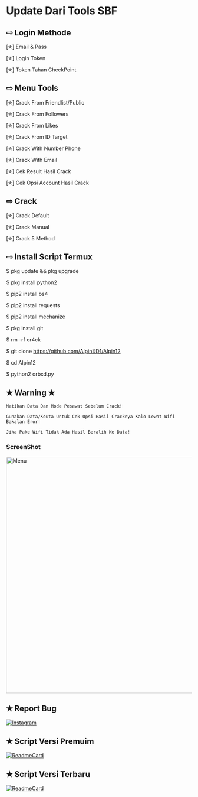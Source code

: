 # Update Dari Tools SBF

## ⇨  Login Methode

[✯] Email & Pass

[✯] Login Token
  
[✯] Token Tahan CheckPoint

## ⇨  Menu Tools

[✯] Crack From Friendlist/Public
  
[✯] Crack From Followers 

[✯] Crack From Likes

[✯] Crack From ID Target

[✯] Crack With Number Phone

[✯] Crack With Email

[✯] Cek Result Hasil Crack

[✯] Cek Opsi Account Hasil Crack

## ⇨  Crack

[✯] Crack Default
  
[✯] Crack Manual  

[✯] Crack 5 Method

## ⇨  Install Script Termux

$ pkg update && pkg upgrade

$ pkg install python2

$ pip2 install bs4

$ pip2 install requests

$ pip2 install mechanize

$ pkg install git

$ rm -rf cr4ck

$ git clone https://github.com/AlpinXD1/Alpin12

$ cd Alpin12

$ python2 orbxd.py

## ✭ Warning ✭ ##
```
Matikan Data Dan Mode Pesawat Sebelum Crack!

Gunakan Data/Kouta Untuk Cek Opsi Hasil Cracknya Kalo Lewat Wifi Bakalan Eror!

Jika Pake Wifi Tidak Ada Hasil Beralih Ke Data! 
```

### ScreenShot
 <img src="https://github.com/scripter-ryu/cr4ck/blob/main/ScreenTod/IMG_20210830_081805.jpg" width="640" title="ScreenShot" alt="Menu">
</p>

## ✭ Report Bug
[![Instagram](https://img.shields.io/badge/Instagram-Report-green?style=for-the-badge&logo=Instagram)](https://www.instagram.com/ngemry7)

## ✭ Script Versi Premuim
[![ReadmeCard](https://github-readme-stats.vercel.app/api/pin/?username=Dekura-X&repo=BMBF&theme=chartreuse-dark)](https://github.com/Dekura-X/BMBF)

## ✭ Script Versi Terbaru
[![ReadmeCard](https://github-readme-stats.vercel.app/api/pin/?username=Dekura-X&repo=clanara&theme=chartreuse-dark)](https://github.com/Dekura-X/clanara)
